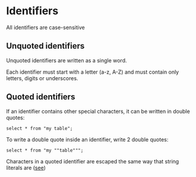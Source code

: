 # Identifiers

All identifiers are case-sensitive

## Unquoted identifiers

Unquoted identifiers are written as a single word.

Each identifier must start with a letter (a-z, A-Z) and must contain only letters, digits or underscores.

## Quoted identifiers

If an identifier contains other special characters, it can be written in double quotes:

```shaggy-sql
select * from "my table";
```

To write a double quote inside an identifier, write 2 double quotes:

```shaggy-sql
select * from "my ""table""";
```

Characters in a quoted identifier are escaped the same way that string literals are ([see](literals.md#string-literals))